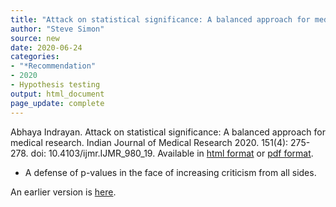 ```yaml
---
title: "Attack on statistical significance: A balanced approach for medical research"
author: "Steve Simon"
source: new
date: 2020-06-24
categories:
- "*Recommendation"
- 2020
- Hypothesis testing
output: html_document
page_update: complete
---
```


Abhaya Indrayan. Attack on statistical significance: A balanced approach for medical research. Indian Journal of Medical Research 2020. 151(4): 275-278. doi: 10.4103/ijmr.IJMR_980_19. Available in [html format](http://www.ijmr.org.in/article.asp?issn=0971-5916;year=2020;volume=151;issue=4;spage=275;epage=278;aulast=Indrayan;t=6) or [pdf format](http://www.ijmr.org.in/temp/IndianJMedRes1514275-8014585_221545.pdf).

<!---More--->

+ A defense of p-values in the face of increasing criticism from all sides.

An earlier version is [here][sim2].
 
[sim2]: http://new.pmean.com/attack-on-statistical-significance/
 
